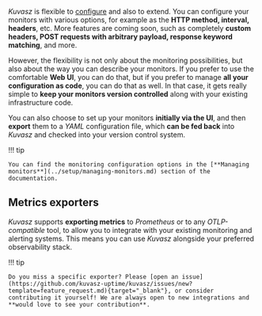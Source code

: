 _Kuvasz_ is flexible to [configure](../setup/configuration.md) and also to extend. You can configure your monitors with various options, for example as the **HTTP method, interval, headers**, etc. More features are coming soon, such as completely **custom headers, POST requests with arbitrary payload, response keyword matching**, and more. 

However, the flexibility is not only about the monitoring possibilities, but also about the way you can describe your monitors. If you prefer to use the comfortable **Web UI**, you can do that, but if you prefer to manage **all your configuration as code**, you can do that as well. In that case, it gets really simple to **keep your monitors version controlled** along with your existing infrastructure code.

You can also choose to set up your monitors **initially via the UI**, and then **export** them to a _YAML_ configuration file, which **can be fed back** into _Kuvasz_ and checked into your version control system.

!!! tip 

    You can find the monitoring configuration options in the [**Managing monitors**](../setup/managing-monitors.md) section of the documentation.

## Metrics exporters <!-- md:config ../setup/metrics-exporters.md -->

_Kuvasz_ supports **exporting metrics** to _Prometheus_ or to any _OTLP-compatible_ tool, to allow you to integrate with your existing monitoring and alerting systems. This means you can use _Kuvasz_ alongside your preferred observability stack.

!!! tip

    Do you miss a specific exporter? Please [open an issue](https://github.com/kuvasz-uptime/kuvasz/issues/new?template=feature_request.md){target="_blank"}, or consider contributing it yourself! We are always open to new integrations and **would love to see your contribution**.
